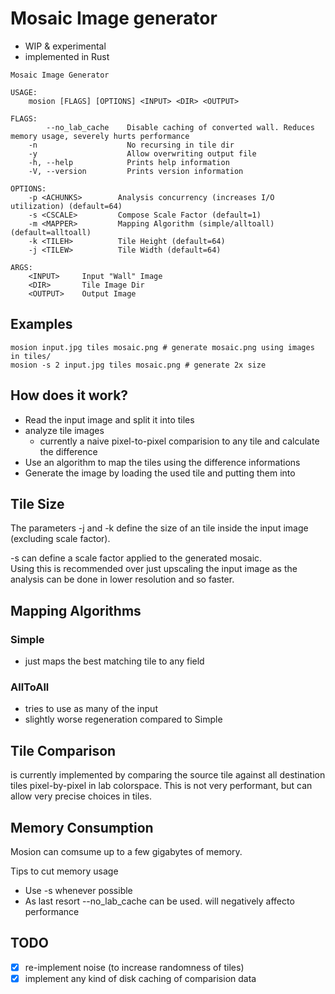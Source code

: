 # Mosaic Image generator

- WIP & experimental
- implemented in Rust

```
Mosaic Image Generator

USAGE:
    mosion [FLAGS] [OPTIONS] <INPUT> <DIR> <OUTPUT>

FLAGS:
        --no_lab_cache    Disable caching of converted wall. Reduces memory usage, severely hurts performance
    -n                    No recursing in tile dir
    -y                    Allow overwriting output file
    -h, --help            Prints help information
    -V, --version         Prints version information

OPTIONS:
    -p <ACHUNKS>        Analysis concurrency (increases I/O utilization) (default=64)
    -s <CSCALE>         Compose Scale Factor (default=1)
    -m <MAPPER>         Mapping Algorithm (simple/alltoall) (default=alltoall)
    -k <TILEH>          Tile Height (default=64)
    -j <TILEW>          Tile Width (default=64)

ARGS:
    <INPUT>     Input "Wall" Image
    <DIR>       Tile Image Dir
    <OUTPUT>    Output Image
```

## Examples

```
mosion input.jpg tiles mosaic.png # generate mosaic.png using images in tiles/
mosion -s 2 input.jpg tiles mosaic.png # generate 2x size
```

## How does it work?

- Read the input image and split it into tiles
- analyze tile images
  - currently a naive pixel-to-pixel comparision to any tile and calculate the difference
- Use an algorithm to map the tiles using the difference informations
- Generate the image by loading the used tile and putting them into

## Tile Size

The parameters -j and -k define the size of an tile inside the input image (excluding scale factor).  

-s can define a scale factor applied to the generated mosaic.  
Using this is recommended over just upscaling the input image as the analysis can be done in lower resolution and so faster.

## Mapping Algorithms

### Simple

- just maps the best matching tile to any field

### AllToAll

- tries to use as many of the input 
- slightly worse regeneration compared to Simple

## Tile Comparison

is currently implemented by comparing the source tile against all destination tiles pixel-by-pixel in lab colorspace. This is not very performant, but can allow very precise choices in tiles.

## Memory Consumption

Mosion can comsume up to a few gigabytes of memory.

Tips to cut memory usage

- Use -s whenever possible
- As last resort --no_lab_cache can be used. will negatively affecto performance

## TODO

- [x] re-implement noise (to increase randomness of tiles)
- [x] implement any kind of disk caching of comparision data
